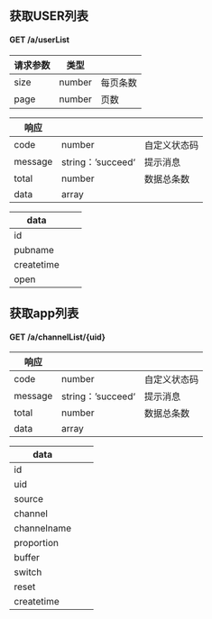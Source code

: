 ## 获取USER列表

#### **GET**  /a/userList

| 请求参数 | 类型   |          |
| -------- | ------ | -------- |
| size     | number | 每页条数 |
| page     | number | 页数     |

| 响应    |                   |              |
| ------- | ----------------- | ------------ |
| code    | number            | 自定义状态码 |
| message | string：’succeed‘ | 提示消息     |
| total   | number            | 数据总条数   |
| data    | array             |              |

| data       |      |      |
| ---------- | ---- | ---- |
| id         |      |      |
| pubname    |      |      |
| createtime |      |      |
| open       |      |      |

## 获取app列表

#### **GET**  /a/channelList/{uid}

| 响应    |                   |              |
| ------- | ----------------- | ------------ |
| code    | number            | 自定义状态码 |
| message | string：’succeed‘ | 提示消息     |
| total   | number            | 数据总条数   |
| data    | array             |              |

| data        |      |      |
| ----------- | ---- | ---- |
| id          |      |      |
| uid         |      |      |
| source      |      |      |
| channel     |      |      |
| channelname |      |      |
| proportion  |      |      |
| buffer      |      |      |
| switch      |      |      |
| reset       |      |      |
| createtime  |      |      |

